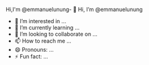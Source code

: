Hi,I'm @emmanuelunung- 👋 Hi, I’m @emmanuelunung
- 👀 I’m interested in ...
- 🌱 I’m currently learning ...
- 💞️ I’m looking to collaborate on ...
- 📫 How to reach me ...
- 😄 Pronouns: ...
- ⚡ Fun fact: ...

<!---
emmanuelunung/emmanuelunung is a ✨ special ✨ repository because its `README.md` (this file) appears on your GitHub profile.
You can click the Preview link to take a look at your changes.
--->
